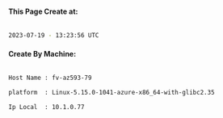 
   
#### This Page Create at:

```bash

2023-07-19 - 13:23:56 UTC

```

#### Create By Machine:

```bash

Host Name : fv-az593-79

platform  : Linux-5.15.0-1041-azure-x86_64-with-glibc2.35

Ip Local  : 10.1.0.77

```

